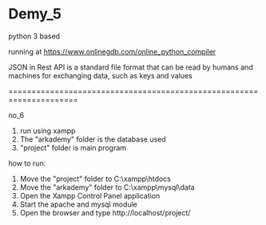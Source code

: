 # Demy_5
python 3 based

running at https://www.onlinegdb.com/online_python_compiler

JSON in Rest API is a standard file format that can be read by humans and machines for exchanging data, such as keys and values


=====================================================================

no_6
1. run using xampp
2. The "arkademy" folder is the database used
3. "project" folder is main program

how to run:
1. Move the "project" folder to C:\xampp\htdocs
2. Move the "arkademy" folder to C:\xampp\mysql\data
3. Open the Xampp Control Panel application
4. Start the apache and mysql module
5. Open the browser and type http://localhost/project/
